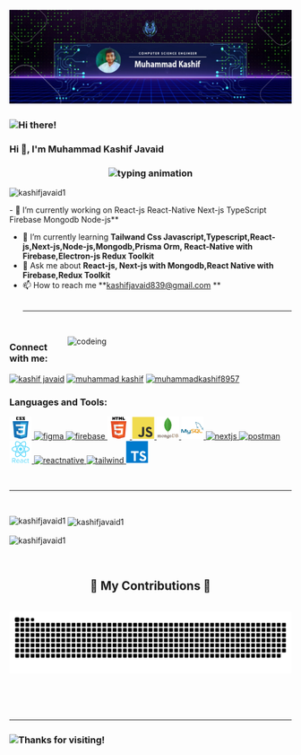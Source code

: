 ![logo](https://github.com/kashifjavaid1/kashifjavaid1/blob/main/github.jpeg)
<h3>
  <img src="https://readme-typing-svg.herokuapp.com/?font=Poppins&size=35&center=true&vCenter=true&width=1000&height=70&lines=Hi+👋%2C+I'm+Muhammad+Kashif+javaid!" alt="Hi there!" align="center">
</h3>
<h3 align="center <h1 align="center">Hi 👋, I'm Muhammad Kashif Javaid</h1>
<h3 align="center">
    <img src="https://readme-typing-svg.herokuapp.com/?font=Poppins&size=35&center=true&vCenter=true&width=1000&height=70&lines=🚀%20Web%20and%20Mobile%20Application%20Developer%20📱%20!&color=007ACC" alt="typing animation"></h3>
<p align="left animation: typing 3s steps(10) infinite, cursor .4s step-end infinite alternate;"><img src="https://komarev.com/ghpvc/?username=kashifjavaid1&label=Profile%20views&color=0e75b6&style=flat" alt="kashifjavaid1" /> </p>
- 🔭 I’m currently working on React-js React-Native Next-js TypeScript Firebase Mongodb Node-js**

- 🌱 I’m currently learning **Tailwand Css Javascript,Typescript,React-js,Next-js,Node-js,Mongodb,Prisma Orm, React-Native with Firebase,Electron-js Redux Toolkit**
- 💬 Ask me about **React-js, Next-js with Mongodb,React Native with Firebase,Redux Toolkit**
- 📫 How to reach me **kashifjavaid839@gmail.com **
  <br>
  <br>
  <hr/>
  <br>
<img align="right" src="https://res.cloudinary.com/practicaldev/image/fetch/s--7uXrM6C1--/c_limit%2Cf_auto%2Cfl_progressive%2Cq_66%2Cw_800/https://dev-to-uploads.s3.amazonaws.com/uploads/articles/1jsj8dy2kxbmgio1tegl.gif" alt="codeing" width="400">

<h3 align="left">Connect with me:</h3>
<p align="left">
<a href="https://linkedin.com/in/kashif javaid" target="blank"><img align="center" src="https://raw.githubusercontent.com/rahuldkjain/github-profile-readme-generator/master/src/images/icons/Social/linked-in-alt.svg" alt="kashif javaid" height="30" width="40" /></a>
<a href="https://www.facebook.com/people/Muhammad-Kashif/pfbid02oXvb1wUrCtP2f33s1ojL777yyjuY2dqp5f5xAvL1aDps7QoaveMnmfq6sXyBF4ckl/" target="blank"><img align="center" src="https://raw.githubusercontent.com/rahuldkjain/github-profile-readme-generator/master/src/images/icons/Social/facebook.svg" alt="muhammad kashif" height="30" width="40" /></a>
<a href="https://instagram.com/muhammadkashif8957" target="blank"><img align="center" src="https://raw.githubusercontent.com/rahuldkjain/github-profile-readme-generator/master/src/images/icons/Social/instagram.svg" alt="muhammadkashif8957" height="30" width="40" /></a>
</p>

<h3 align="left">Languages and Tools:</h3>
<p align="left"> <a href="https://www.w3schools.com/css/" target="_blank" rel="noreferrer"> <img src="https://raw.githubusercontent.com/devicons/devicon/master/icons/css3/css3-original-wordmark.svg" alt="css3" width="40" height="40"/> </a> <a href="https://www.figma.com/" target="_blank" rel="noreferrer"> <img src="https://www.vectorlogo.zone/logos/figma/figma-icon.svg" alt="figma" width="40" height="40"/> </a> <a href="https://firebase.google.com/" target="_blank" rel="noreferrer"> <img src="https://www.vectorlogo.zone/logos/firebase/firebase-icon.svg" alt="firebase" width="40" height="40"/> </a> <a href="https://www.w3.org/html/" target="_blank" rel="noreferrer"> <img src="https://raw.githubusercontent.com/devicons/devicon/master/icons/html5/html5-original-wordmark.svg" alt="html5" width="40" height="40"/> </a> <a href="https://developer.mozilla.org/en-US/docs/Web/JavaScript" target="_blank" rel="noreferrer"> <img src="https://raw.githubusercontent.com/devicons/devicon/master/icons/javascript/javascript-original.svg" alt="javascript" width="40" height="40"/> </a> <a href="https://www.mongodb.com/" target="_blank" rel="noreferrer"> <img src="https://raw.githubusercontent.com/devicons/devicon/master/icons/mongodb/mongodb-original-wordmark.svg" alt="mongodb" width="40" height="40"/> </a> <a href="https://www.mysql.com/" target="_blank" rel="noreferrer"> <img src="https://raw.githubusercontent.com/devicons/devicon/master/icons/mysql/mysql-original-wordmark.svg" alt="mysql" width="40" height="40"/> </a> <a href="https://nextjs.org/" target="_blank" rel="noreferrer"> <img src="https://cdn.worldvectorlogo.com/logos/nextjs-2.svg" alt="nextjs" width="40" height="40"/> </a> <a href="https://postman.com" target="_blank" rel="noreferrer"> <img src="https://www.vectorlogo.zone/logos/getpostman/getpostman-icon.svg" alt="postman" width="40" height="40"/> </a> <a href="https://reactjs.org/" target="_blank" rel="noreferrer"> <img src="https://raw.githubusercontent.com/devicons/devicon/master/icons/react/react-original-wordmark.svg" alt="react" width="40" height="40"/> </a> <a href="https://reactnative.dev/" target="_blank" rel="noreferrer"> <img src="https://reactnative.dev/img/header_logo.svg" alt="reactnative" width="40" height="40"/> </a> <a href="https://tailwindcss.com/" target="_blank" rel="noreferrer"> <img src="https://www.vectorlogo.zone/logos/tailwindcss/tailwindcss-icon.svg" alt="tailwind" width="40" height="40"/> </a> <a href="https://www.typescriptlang.org/" target="_blank" rel="noreferrer"> <img src="https://raw.githubusercontent.com/devicons/devicon/master/icons/typescript/typescript-original.svg" alt="typescript" width="40" height="40"/> </a> </p>
  <br>

<hr/>
  <br>

<p><img align="left" src="https://github-readme-stats.vercel.app/api/top-langs?username=kashifjavaid1&show_icons=true&locale=en&layout=compact" alt="kashifjavaid1" /></p>

<p>&nbsp;<img align="center" src="https://github-readme-stats.vercel.app/api?username=kashifjavaid1&show_icons=true&locale=en" alt="kashifjavaid1" /></p>

<p><img align="center" src="https://github-readme-streak-stats.herokuapp.com/?user=kashifjavaid1&" alt="kashifjavaid1" /></p>
  <br>

<div align="center">
  <h2>🐍 My Contributions 🐍</h2>
  <br>
  <img alt="snake eating my contributions" src="https://raw.githubusercontent.com/salesp07/salesp07/output/github-contribution-grid-snake.svg" />
  
  <br/><br/><br/>
</div>

<hr/>


<h3>
  <img src="https://readme-typing-svg.herokuapp.com/?font=Poppins&size=35&center=true&vCenter=true&width=1000&height=70&lines=Thanks+for+visiting+✌️" alt="Thanks for visiting!" align="center">
</h3>

